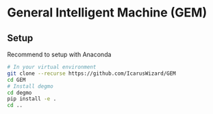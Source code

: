 # General Intelligent Machine (GEM)
## Setup
Recommend to setup with Anaconda
```bash
# In your virtual environment
git clone --recurse https://github.com/IcarusWizard/GEM
cd GEM
# Install degmo
cd degmo
pip install -e .
cd .. 
```

